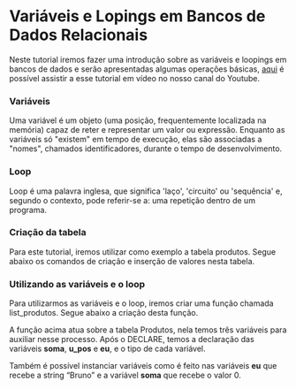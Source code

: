 # Variáveis e Lopings em Bancos de Dados Relacionais

Neste tutorial iremos fazer uma introdução sobre as variáveis e loopings em bancos de dados e serão apresentadas algumas operações básicas, [aqui](https://youtu.be/CQkOqfvaYt4) é possível assistir a esse tutorial em vídeo no nosso canal do Youtube.

### Variáveis
Uma variável é um objeto (uma posição, frequentemente localizada na memória) capaz de reter e representar um valor ou expressão. Enquanto as variáveis só "existem" em tempo de execução, elas são associadas a "nomes", chamados identificadores, durante o tempo de desenvolvimento. 

### Loop

Loop é uma palavra inglesa, que significa 'laço', 'circuito' ou 'sequência' e, segundo o contexto, pode referir-se a: uma repetição dentro de um programa.

### Criação da tabela

Para este tutorial, iremos utilizar como exemplo a tabela produtos.
Segue abaixo os comandos de criação e inserção de valores nesta tabela.

[](https://github.com/ciencia-de-dados-pratica/GEAM-basico/blob/master/2020/Bruno-%20Vari%C3%A1veis%20e%20lopings%20em%20Bacos%20de%20dados/Imagens/Imagem01.png)

### Utilizando as variáveis e o loop

Para utilizarmos as variáveis e o loop, iremos criar uma função chamada list_produtos. Segue abaixo a criação desta função.

[](https://github.com/ciencia-de-dados-pratica/GEAM-basico/blob/master/2020/Bruno-%20Vari%C3%A1veis%20e%20lopings%20em%20Bacos%20de%20dados/Imagens/Imagem02.png)

A função acima atua sobre a tabela Produtos, nela temos três variáveis para auxiliar nesse processo. Após o DECLARE, temos a declaração das variáveis **soma**, **u_pos** e **eu**, e o tipo de cada variável.

Também é possível  instanciar variáveis como é feito nas variáveis **eu** que recebe a string “Bruno” e a variável **soma** que recebe o valor 0.
